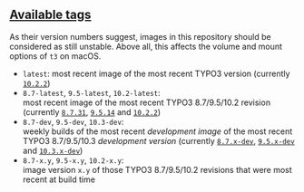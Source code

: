 ## [Available tags](https://hub.docker.com/r/undecaf/typo3-in-a-box/tags)

As their version numbers suggest, images in this repository should be 
considered as still unstable. Above all, this affects the volume and 
mount options of `t3` on macOS.

-   `latest`: most recent image of the most recent TYPO3 version 
    (currently [`10.2.2`](https://packagist.org/packages/typo3/cms#v10.2.2))
-   `8.7-latest`, `9.5-latest`, `10.2-latest`:  
    most recent image of the most recent TYPO3&nbsp;8.7/9.5/10.2
    revision (currently [`8.7.31`](https://packagist.org/packages/typo3/cms#v8.7.31),
    [`9.5.14`](https://packagist.org/packages/typo3/cms#v9.5.14) and
    [`10.2.2`](https://packagist.org/packages/typo3/cms#v10.2.2))
-   `8.7-dev`, `9.5-dev`, `10.3-dev`:  
    weekly builds of the most recent _development image_ of the most
    recent TYPO3&nbsp;8.7/9.5/10.3 _development version_ (currently
    [`8.7.x-dev`](https://packagist.org/packages/typo3/cms#dev-TYPO3_8-7),
    [`9.5.x-dev`](https://packagist.org/packages/typo3/cms#9.5.x-dev) and
    [`10.3.x-dev`](https://packagist.org/packages/typo3/cms#dev-master))
-   `8.7-x.y`, `9.5-x.y`, `10.2-x.y`:  
    image version `x.y` of those TYPO3&nbsp;8.7/9.5/10.2 revisions that were most
    recent at build time
